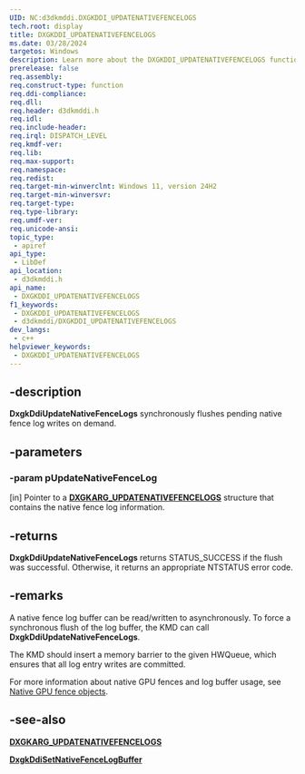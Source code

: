 ```yaml
---
UID: NC:d3dkmddi.DXGKDDI_UPDATENATIVEFENCELOGS
tech.root: display
title: DXGKDDI_UPDATENATIVEFENCELOGS
ms.date: 03/28/2024
targetos: Windows
description: Learn more about the DXGKDDI_UPDATENATIVEFENCELOGS function.
prerelease: false
req.assembly: 
req.construct-type: function
req.ddi-compliance: 
req.dll: 
req.header: d3dkmddi.h
req.idl: 
req.include-header: 
req.irql: DISPATCH_LEVEL
req.kmdf-ver: 
req.lib: 
req.max-support: 
req.namespace: 
req.redist: 
req.target-min-winverclnt: Windows 11, version 24H2
req.target-min-winversvr: 
req.target-type: 
req.type-library: 
req.umdf-ver: 
req.unicode-ansi: 
topic_type:
 - apiref
api_type:
 - LibDef
api_location:
 - d3dkmddi.h
api_name:
 - DXGKDDI_UPDATENATIVEFENCELOGS
f1_keywords:
 - DXGKDDI_UPDATENATIVEFENCELOGS
 - d3dkmddi/DXGKDDI_UPDATENATIVEFENCELOGS
dev_langs:
 - c++
helpviewer_keywords:
 - DXGKDDI_UPDATENATIVEFENCELOGS
---
```


## -description

**DxgkDdiUpdateNativeFenceLogs** synchronously flushes pending native fence log writes on demand.

## -parameters

### -param pUpdateNativeFenceLog

[in] Pointer to a [**DXGKARG_UPDATENATIVEFENCELOGS**](ns-d3dkmddi-dxgkarg_updatenativefencelogs.md) structure that contains the native fence log information.

## -returns

**DxgkDdiUpdateNativeFenceLogs** returns STATUS_SUCCESS if the flush was successful. Otherwise, it returns an appropriate NTSTATUS error code.

## -remarks

A native fence log buffer can be read/written to asynchronously. To force a synchronous flush of the log buffer, the KMD can call **DxgkDdiUpdateNativeFenceLogs**.

The KMD should insert a memory barrier to the given HWQueue, which ensures that all log entry writes are committed.

For more information about native GPU fences and log buffer usage, see [Native GPU fence objects](/windows-hardware/drivers/display/native-gpu-fence-objects).

## -see-also

[**DXGKARG_UPDATENATIVEFENCELOGS**](ns-d3dkmddi-dxgkarg_updatenativefencelogs.md)

[**DxgkDdiSetNativeFenceLogBuffer**](nc-d3dkmddi-dxgkddi_setnativefencelogbuffer.md)
